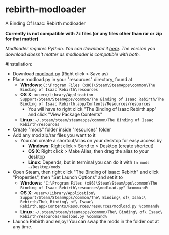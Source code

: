 # rebirth-modloader
A Binding Of Isaac: Rebirth modloader

**Currently is not compatible with 7z files (or any files other than rar or zip for that matter)**

*Modloader requires Python. You can download it [here](https://www.python.org/downloads/). The version you download doesn't matter as modloader is compatible with both.*

#Installation:  
* Download [modload.py](https://raw.githubusercontent.com/AshenDrops/rebirth-modloader/master/modload.py) (Right click > Save as)
* Place modload.py in your "resources" directory, found at
  * **Windows**: `C:\Program Files (x86)\Steam\SteamApps\common\The Binding of Isaac Rebirth\resources`
  * **OS X**: `<user>/Library/Application Support/Steam/SteamApps/common/The Binding of Isaac Rebirth/The Binding of Isaac Rebirth.app/Contents/Resources/resources`
    * You will have to right click "The Binding of Isaac Rebirth.app" and click "View Package Contents"
  * **Linux**: `~/.steam/steam/steamapps/common/The Binding of Isaac Rebirth/resources`
* Create "mods" folder inside "resources" folder
* Add any mod zip/rar files you want to it
  * You can create a shortcut/alias on your desktop for easy access by
    * **Windows**: Right click > Send to > Desktop (create shortcut)
    * **OS X**: Right click > Make Alias, then drag the alias to your desktop
    * **Linux**: Depends, but in terminal you can do it with `ln mods ~/Desktop/mods`
* Open Steam, then right click "The Binding of Isaac: Rebirth" and click "Properties", then "Set Launch Options" and set it to
  * **Windows**: `"C:\Program Files (x86)\Steam\SteamApps\common\The Binding of Isaac Rebirth\resources\modload.py" %command%`
  * **OS X**: `<user>/Library/Application\ Support/Steam/SteamApps/common/The\ Binding\ of\ Isaac\ Rebirth/The\ Binding\ of\ Isaac\ Rebirth.app/Contents/Resources/resources/modload.py %command%`
  * **Linux**: `~/.steam/steam/steamapps/common/The\ Binding\ of\ Isaac\ Rebirth/resources/modload.py %command%`
* Launch Rebirth and enjoy! You can swap the mods in the folder out at any time.
